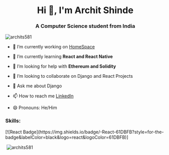 <h1 align="center">Hi 👋, I'm Archit Shinde</h1>
<h3 align="center">A Computer Science student from India</h3>

<p align="left"> <img src="https://komarev.com/ghpvc/?username=archits581&label=Profile%20views&color=0e75b6&style=flat" alt="archits581" /> </p>

- 🔭 I’m currently working on [HomeSpace](https://github.com/archits581/HomeSpace)

- 🌱 I’m currently learning **React and React Native**

- 🤝 I’m looking for help with **Ethereum and Solidity**

- 👯 I’m looking to collaborate on Django and React Projects 

- 💬 Ask me about Django 

- 📫 How to reach me [LinkedIn](https://www.linkedin.com/in/archits581/)

- 😄 Pronouns: He/Him

<h3>Skills: </h3>
[![React Badge](https://img.shields.io/badge/-React-61DBFB?style=for-the-badge&labelColor=black&logo=react&logoColor=61DBFB)]


<p>&nbsp;<img align="center" src="https://github-readme-stats.vercel.app/api?username=archits581&show_icons=true&locale=en" alt="archits581" /></p>
